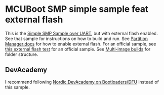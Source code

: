 # MCUBoot SMP simple sample feat external flash
This is the [Simple SMP Sample over UART](../mcuboot_smp_uart), but with external flash enabled.
See that sample for instructions on how to build and run.
See [Partition Manager docs](https://developer.nordicsemi.com/nRF_Connect_SDK/doc/latest/nrf/scripts/partition_manager/partition_manager.html#external-flash-memory-partitions) for how to enable external flash.
For an official sample, see [this external flash test](https://github.com/nrfconnect/sdk-nrf/tree/main/tests/modules/mcuboot/external_flash) for an official sample.
See [Multi-image builds](https://developer.nordicsemi.com/nRF_Connect_SDK/doc/latest/nrf/app_dev/multi_image/index.html) for folder structure.

## DevAcademy
I recommend following [Nordic DevAcademy on Bootloaders/DFU](https://academy.nordicsemi.com/courses/nrf-connect-sdk-intermediate/lessons/lesson-9-bootloaders-and-dfu-fota/) instead of this sample.

